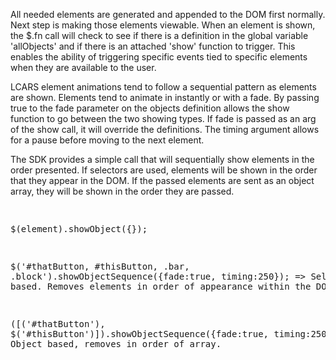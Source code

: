 <div class="description">
<p>All needed elements are generated and appended to the DOM first normally.  Next step is making those elements viewable.  When an element is shown, the $.fn call will check to see if there is a definition in the global variable 'allObjects' and if there is an attached 'show' function to trigger.  This enables the ability of triggering specific events tied to specific elements when they are available to the user.</p>

<p>LCARS element animations tend to follow a sequential pattern as elements are shown. Elements tend to animate in instantly or with a fade.  By passing true to the fade parameter on the objects definition allows the show function to go between the two showing types.  If fade is passed as an arg of the show call, it will override the definitions.  The timing argument allows for a pause before moving to the next element.</p>

<p>The SDK provides a simple call that will sequentially show elements in the order presented. If selectors are used, elements will be shown in the order that they appear in the DOM.  If the passed elements are sent as an object array, they will be shown in the order they are passed.</p>
</div>
<pre class="hidden code">
 
$(element).showObject({});

$('#thatButton, #thisButton, .bar, .block').showObjectSequence({fade:true, timing:250}); => Selector based.  Removes elements in order of appearance within the DOM.

$([$('#thatButton'), $('#thisButton')]).showObjectSequence({fade:true, timing:250});  => Object based, removes in order of array.

</pre>